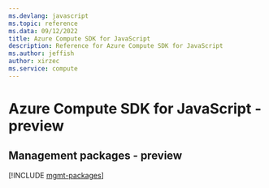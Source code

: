 ```yaml
---
ms.devlang: javascript
ms.topic: reference
ms.data: 09/12/2022
title: Azure Compute SDK for JavaScript
description: Reference for Azure Compute SDK for JavaScript
ms.author: jeffish
author: xirzec
ms.service: compute
---
```

# Azure Compute SDK for JavaScript - preview

## Management packages - preview
[!INCLUDE [mgmt-packages](compute-mgmt-index.md)]